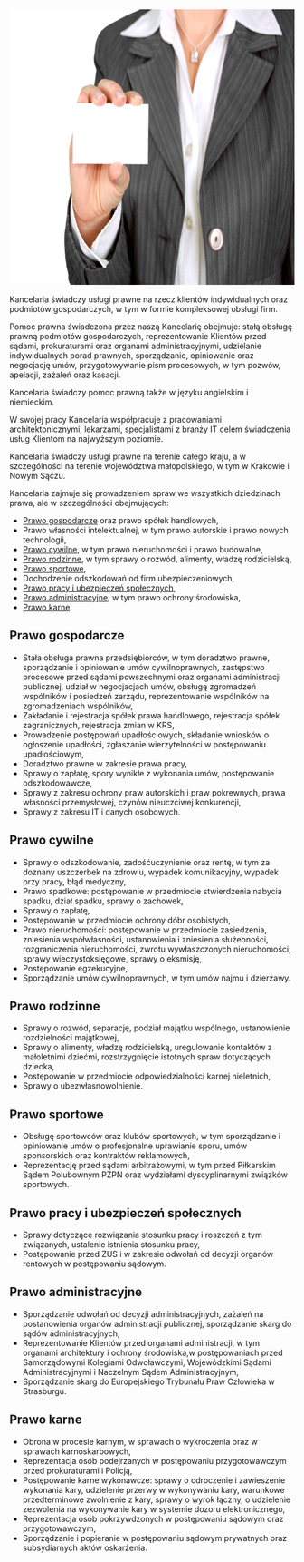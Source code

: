 <img src="/assets/images/business-card-contact-e9806d2313d4dc7f9852f06d71ac815fb965733d2af23b107f4b43cbb59c45ae.png" alt="Offer Cover Image" class="center-block" width="864" height="486" style="background-color: #0E8044;">

Kancelaria świadczy usługi prawne na rzecz klientów indywidualnych oraz podmiotów gospodarczych, w tym w formie kompleksowej obsługi firm.

Pomoc prawna świadczona przez naszą Kancelarię obejmuje:
stałą obsługę prawną podmiotów gospodarczych,
reprezentowanie Klientów przed sądami, prokuraturami oraz organami administracyjnymi,
udzielanie indywidualnych porad prawnych,
sporządzanie, opiniowanie oraz negocjację umów,
przygotowywanie pism procesowych, w tym pozwów, apelacji, zażaleń oraz kasacji.

Kancelaria świadczy pomoc prawną także w języku angielskim i niemieckim.

W swojej pracy Kancelaria współpracuje z pracowaniami architektonicznymi, lekarzami, specjalistami z branży IT celem świadczenia usług Klientom na najwyższym poziomie.

Kancelaria świadczy usługi prawne na terenie całego kraju, a w szczególności na terenie województwa małopolskiego, w tym w Krakowie i Nowym Sączu.

Kancelaria zajmuje się prowadzeniem spraw we wszystkich dziedzinach prawa, ale w szczególności obejmujących:
* [Prawo gospodarcze](#prawo-gospodarcze) oraz prawo spółek handlowych,
* Prawo własności intelektualnej, w tym prawo autorskie i prawo nowych technologii,
* [Prawo cywilne](#prawo-cywilne), w tym prawo nieruchomości i prawo budowalne,
* [Prawo rodzinne](#prawo-rodzinne), w tym sprawy o rozwód, alimenty, władzę rodzicielską,
* [Prawo sportowe](#prawo-sportowe),
* Dochodzenie odszkodowań od firm ubezpieczeniowych,
* [Prawo pracy i ubezpieczeń społecznych](#prawo-pracy-i-ubezpieczeń-społecznych),
* [Prawo administracyjne](#prawo-administracyjne), w tym prawo ochrony środowiska,
* [Prawo karne](#prawo-karne).

## Prawo gospodarcze
* Stała obsługa prawna przedsiębiorców, w tym doradztwo prawne, sporządzanie i opiniowanie umów cywilnoprawnych, zastępstwo procesowe przed sądami powszechnymi oraz organami administracji publicznej, udział w negocjacjach umów, obsługę zgromadzeń wspólników i posiedzeń zarządu, reprezentowanie wspólników na zgromadzeniach wspólników,
* Zakładanie i rejestracja spółek prawa handlowego, rejestracja spółek zagranicznych, rejestracja zmian w KRS,
* Prowadzenie postępowań upadłościowych, składanie wniosków o ogłoszenie upadłości, zgłaszanie wierzytelności w postępowaniu upadłościowym,
* Doradztwo prawne w zakresie prawa pracy,
* Sprawy o zapłatę, spory wynikłe z wykonania umów, postępowanie odszkodowawcze,
* Sprawy z zakresu ochrony praw autorskich i praw pokrewnych, prawa własności przemysłowej, czynów nieuczciwej konkurencji,
* Sprawy z zakresu IT i danych osobowych.

## Prawo cywilne
* Sprawy o odszkodowanie, zadośćuczynienie oraz rentę, w tym  za doznany uszczerbek na zdrowiu, wypadek komunikacyjny, wypadek przy pracy, błąd medyczny,
* Prawo spadkowe: postępowanie w przedmiocie stwierdzenia nabycia spadku, dział spadku, sprawy o zachowek,
* Sprawy o zapłatę,
* Postępowanie w przedmiocie ochrony dóbr osobistych,
* Prawo nieruchomości: postępowanie w przedmiocie zasiedzenia, zniesienia współwłasności, ustanowienia i zniesienia służebności, rozgraniczenia nieruchomości, zwrotu wywłaszczonych nieruchomości, sprawy wieczystoksięgowe, sprawy o eksmisję,
* Postępowanie egzekucyjne,
* Sporządzanie umów cywilnoprawnych, w tym umów najmu i dzierżawy.

## Prawo rodzinne
* Sprawy o rozwód, separację, podział majątku wspólnego, ustanowienie rozdzielności majątkowej,
* Sprawy o alimenty, władzę rodzicielską, uregulowanie kontaktów z małoletnimi dziećmi, rozstrzygnięcie istotnych spraw dotyczących dziecka,
* Postępowanie w przedmiocie odpowiedzialności karnej nieletnich,
* Sprawy o ubezwłasnowolnienie.

## Prawo sportowe
* Obsługę sportowców oraz klubów sportowych, w tym sporządzanie i opiniowanie umów o profesjonalne uprawianie sporu, umów sponsorskich oraz kontraktów reklamowych,
* Reprezentację przed sądami arbitrażowymi, w tym przed Piłkarskim Sądem Polubownym PZPN oraz wydziałami dyscyplinarnymi związków sportowych.

## Prawo pracy i ubezpieczeń społecznych
* Sprawy dotyczące rozwiązania stosunku pracy i roszczeń z tym związanych, ustalenie istnienia stosunku pracy,
* Postępowanie przed ZUS i w zakresie odwołań od decyzji organów rentowych w postępowaniu sądowym.

## Prawo administracyjne
* Sporządzanie odwołań od decyzji administracyjnych, zażaleń na postanowienia organów administracji publicznej, sporządzanie skarg do sądów administracyjnych,
* Reprezentowanie Klientów przed organami administracji, w tym organami architektury i ochrony środowiska,w postępowaniach przed Samorządowymi Kolegiami Odwoławczymi, Wojewódzkimi Sądami Administracyjnymi i Naczelnym Sądem Administracyjnym,
* Sporządzanie skarg do Europejskiego Trybunału Praw Człowieka w Strasburgu.

## Prawo karne
* Obrona w procesie karnym, w sprawach o wykroczenia oraz w sprawach karnoskarbowych,
* Reprezentacja osób podejrzanych w postępowaniu przygotowawczym przed prokuraturami i Policją,
* Postępowanie karne wykonawcze: sprawy o odroczenie i zawieszenie wykonania kary, udzielenie przerwy w wykonywaniu kary, warunkowe przedterminowe zwolnienie z kary, sprawy o wyrok łączny, o udzielenie zezwolenia na wykonywanie kary w systemie dozoru elektronicznego,
* Reprezentacja osób pokrzywdzonych w postępowaniu sądowym oraz przygotowawczym,
* Sporządzanie i popieranie w postępowaniu sądowym prywatnych oraz subsydiarnych aktów oskarżenia.